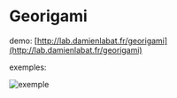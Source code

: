 # Georigami
demo: [http://lab.damienlabat.fr/georigami](http://lab.damienlabat.fr/georigami)

exemples:

![exemple](http://farm9.staticflickr.com/8384/8631448778_28c43576fc_m.jpg)
